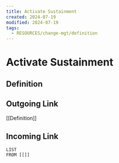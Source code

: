 ```yaml
---
title: Activate Sustainment
created: 2024-07-19
modified: 2024-07-19
tags:
  - RESOURCES/change-mgt/definition
---
```

# Activate Sustainment
## Definition

## Outgoing Link
[[Definition]]
## Incoming Link
```dataview
LIST
FROM [[]]
```
